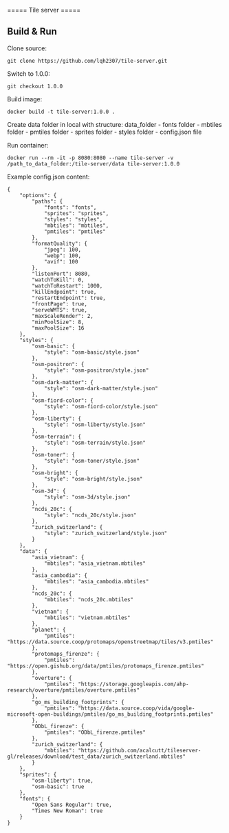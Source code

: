 ===== Tile server =====

## Build & Run

Clone source:

	git clone https://github.com/lqh2307/tile-server.git

Switch to 1.0.0:

	git checkout 1.0.0

Build image:

	docker build -t tile-server:1.0.0 .

Create data folder in local with structure:
	data_folder - fonts folder
				- mbtiles folder
				- pmtiles folder
				- sprites folder
				- styles folder
				- config.json file

Run container:

	docker run --rm -it -p 8080:8080 --name tile-server -v /path_to_data_folder:/tile-server/data tile-server:1.0.0

Example config.json content:

	{
		"options": {
			"paths": {
				"fonts": "fonts",
				"sprites": "sprites",
				"styles": "styles",
				"mbtiles": "mbtiles",
				"pmtiles": "pmtiles"
			},
			"formatQuality": {
				"jpeg": 100,
				"webp": 100,
				"avif": 100
			},
			"listenPort": 8080,
			"watchToKill": 0,
			"watchToRestart": 1000,
			"killEndpoint": true,
			"restartEndpoint": true,
			"frontPage": true,
			"serveWMTS": true,
			"maxScaleRender": 2,
			"minPoolSize": 8,
			"maxPoolSize": 16
		},
		"styles": {
			"osm-basic": {
				"style": "osm-basic/style.json"
			},
			"osm-positron": {
				"style": "osm-positron/style.json"
			},
			"osm-dark-matter": {
				"style": "osm-dark-matter/style.json"
			},
			"osm-fiord-color": {
				"style": "osm-fiord-color/style.json"
			},
			"osm-liberty": {
				"style": "osm-liberty/style.json"
			},
			"osm-terrain": {
				"style": "osm-terrain/style.json"
			},
			"osm-toner": {
				"style": "osm-toner/style.json"
			},
			"osm-bright": {
				"style": "osm-bright/style.json"
			},
			"osm-3d": {
				"style": "osm-3d/style.json"
			},
			"ncds_20c": {
				"style": "ncds_20c/style.json"
			},
			"zurich_switzerland": {
				"style": "zurich_switzerland/style.json"
			}
		},
		"data": {
			"asia_vietnam": {
				"mbtiles": "asia_vietnam.mbtiles"
			},
			"asia_cambodia": {
				"mbtiles": "asia_cambodia.mbtiles"
			},
			"ncds_20c": {
				"mbtiles": "ncds_20c.mbtiles"
			},
			"vietnam": {
				"mbtiles": "vietnam.mbtiles"
			},
			"planet": {
				"pmtiles": "https://data.source.coop/protomaps/openstreetmap/tiles/v3.pmtiles"
			},
			"protomaps_firenze": {
				"pmtiles": "https://open.gishub.org/data/pmtiles/protomaps_firenze.pmtiles"
			},
			"overture": {
				"pmtiles": "https://storage.googleapis.com/ahp-research/overture/pmtiles/overture.pmtiles"
			},
			"go_ms_building_footprints": {
				"pmtiles": "https://data.source.coop/vida/google-microsoft-open-buildings/pmtiles/go_ms_building_footprints.pmtiles"
			},
			"ODbL_firenze": {
				"pmtiles": "ODbL_firenze.pmtiles"
			},
			"zurich_switzerland": {
				"mbtiles": "https://github.com/acalcutt/tileserver-gl/releases/download/test_data/zurich_switzerland.mbtiles"
			}
		},
		"sprites": {
			"osm-liberty": true,
			"osm-basic": true
		},
		"fonts": {
			"Open Sans Regular": true,
			"Times New Roman": true
		}
	}
